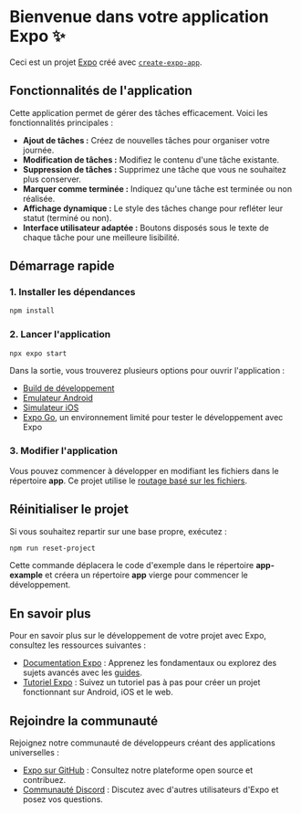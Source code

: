 # Bienvenue dans votre application Expo ✨

Ceci est un projet [Expo](https://expo.dev) créé avec [`create-expo-app`](https://www.npmjs.com/package/create-expo-app).

## Fonctionnalités de l'application

Cette application permet de gérer des tâches efficacement. Voici les fonctionnalités principales :

- **Ajout de tâches :** Créez de nouvelles tâches pour organiser votre journée.
- **Modification de tâches :** Modifiez le contenu d'une tâche existante.
- **Suppression de tâches :** Supprimez une tâche que vous ne souhaitez plus conserver.
- **Marquer comme terminée :** Indiquez qu'une tâche est terminée ou non réalisée.
- **Affichage dynamique :** Le style des tâches change pour refléter leur statut (terminé ou non).
- **Interface utilisateur adaptée :** Boutons disposés sous le texte de chaque tâche pour une meilleure lisibilité.

## Démarrage rapide

### 1. Installer les dépendances

```bash
npm install
```

### 2. Lancer l'application

```bash
npx expo start
```

Dans la sortie, vous trouverez plusieurs options pour ouvrir l'application :

- [Build de développement](https://docs.expo.dev/develop/development-builds/introduction/)
- [Emulateur Android](https://docs.expo.dev/workflow/android-studio-emulator/)
- [Simulateur iOS](https://docs.expo.dev/workflow/ios-simulator/)
- [Expo Go](https://expo.dev/go), un environnement limité pour tester le développement avec Expo

### 3. Modifier l'application

Vous pouvez commencer à développer en modifiant les fichiers dans le répertoire **app**. Ce projet utilise le [routage basé sur les fichiers](https://docs.expo.dev/router/introduction).

## Réinitialiser le projet

Si vous souhaitez repartir sur une base propre, exécutez :

```bash
npm run reset-project
```

Cette commande déplacera le code d'exemple dans le répertoire **app-example** et créera un répertoire **app** vierge pour commencer le développement.

## En savoir plus

Pour en savoir plus sur le développement de votre projet avec Expo, consultez les ressources suivantes :

- [Documentation Expo](https://docs.expo.dev/) : Apprenez les fondamentaux ou explorez des sujets avancés avec les [guides](https://docs.expo.dev/guides).
- [Tutoriel Expo](https://docs.expo.dev/tutorial/introduction/) : Suivez un tutoriel pas à pas pour créer un projet fonctionnant sur Android, iOS et le web.

## Rejoindre la communauté

Rejoignez notre communauté de développeurs créant des applications universelles :

- [Expo sur GitHub](https://github.com/expo/expo) : Consultez notre plateforme open source et contribuez.
- [Communauté Discord](https://chat.expo.dev) : Discutez avec d'autres utilisateurs d'Expo et posez vos questions.

